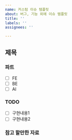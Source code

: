 ```yaml
---
name: 커스텀 이슈 템플릿
about: 버그, 기능 외에 이슈 템플릿
title: ''
labels: ''
assignees: ''

---
```


## 제목

### 파트
- [ ] FE
- [ ] BE
- [ ] AI

### TODO
- [ ] 구현내용1
- [ ] 구현내용2

### 참고 할만한 자료

